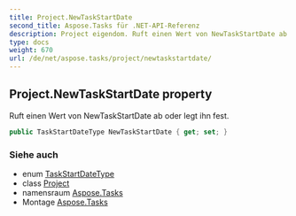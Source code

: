 ```yaml
---
title: Project.NewTaskStartDate
second_title: Aspose.Tasks für .NET-API-Referenz
description: Project eigendom. Ruft einen Wert von NewTaskStartDate ab oder legt ihn fest.
type: docs
weight: 670
url: /de/net/aspose.tasks/project/newtaskstartdate/
---
```

## Project.NewTaskStartDate property

Ruft einen Wert von NewTaskStartDate ab oder legt ihn fest.

```csharp
public TaskStartDateType NewTaskStartDate { get; set; }
```

### Siehe auch

* enum [TaskStartDateType](../../taskstartdatetype/)
* class [Project](../)
* namensraum [Aspose.Tasks](../../project/)
* Montage [Aspose.Tasks](../../../)


